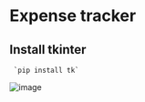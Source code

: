 # Expense tracker

## Install tkinter
     `pip install tk`

![image](https://user-images.githubusercontent.com/63846848/169692980-1061b5d9-d781-40b6-93c6-562d17d40ba0.png)

